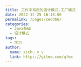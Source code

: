 ```yaml
---
title: 工作中常用的设计模式-工厂模式
date: 2022-12-25 16:18:06
permalink: /pages/cedd66/
categories:
  - Java基础
  - 设计模式
tags:
  - 学习
author: 
  name: xichu_v_v
  link: https://gitee.com/qfmx
---
```

